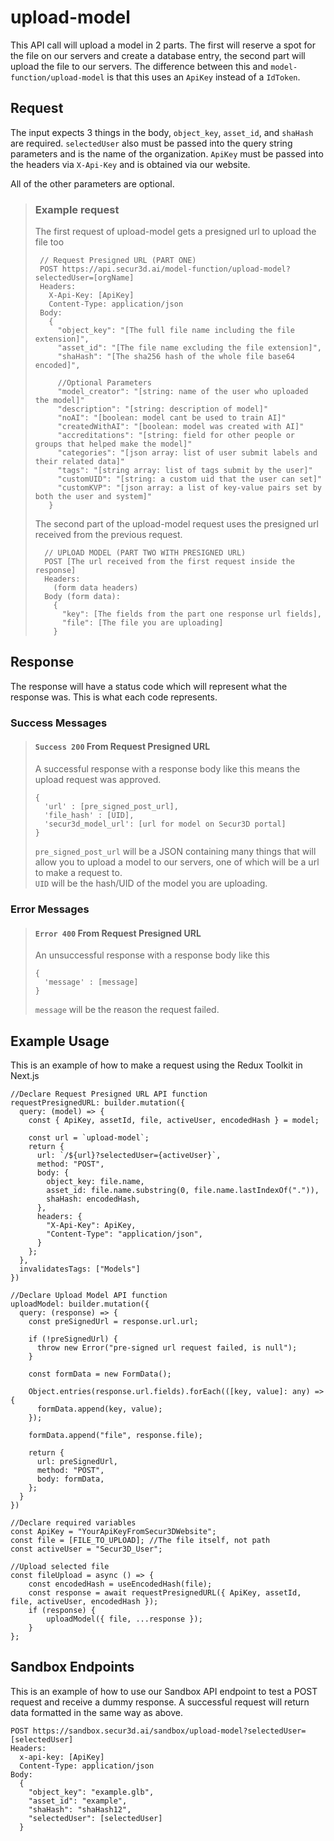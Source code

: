 # upload-model

This API call will upload a model in 2 parts. The first will reserve a spot for the file on our servers and create a database entry, the second part will upload the file to our servers. The difference between this and `model-function/upload-model` is that this uses an `ApiKey` instead of a `IdToken`.

## Request

The input expects 3 things in the body, `object_key`, `asset_id`, and `shaHash` are required. `selectedUser` also must be passed into the query string parameters and is the name of the organization. `ApiKey` must be passed into the headers via `X-Api-Key` and is obtained via our website.

All of the other parameters are optional.

> ### Example request
>
> The first request of upload-model gets a presigned url to upload the file too
>
> ```{r, tidy=FALSE, eval=FALSE, highlight=FALSE }
>  // Request Presigned URL (PART ONE)
>  POST https://api.secur3d.ai/model-function/upload-model?selectedUser=[orgName]
>  Headers:
>    X-Api-Key: [ApiKey]
>    Content-Type: application/json
>  Body:
>    {
>      "object_key": "[The full file name including the file extension]",
>      "asset_id": "[The file name excluding the file extension]",
>      "shaHash": "[The sha256 hash of the whole file base64 encoded]",
>
>      //Optional Parameters
>      "model_creator": "[string: name of the user who uploaded the model]"
>      "description": "[string: description of model]"
>      "noAI": "[boolean: model cant be used to train AI]"
>      "createdWithAI": "[boolean: model was created with AI]"
>      "accreditations": "[string: field for other people or groups that helped make the model]"
>      "categories": "[json array: list of user submit labels and their related data]"
>      "tags": "[string array: list of tags submit by the user]"
>      "customUID": "[string: a custom uid that the user can set]"
>      "customKVP": "[json array: a list of key-value pairs set by both the user and system]"
>    }
> ```
>
> The second part of the upload-model request uses the presigned url received from the previous request.
>
> ```
>   // UPLOAD MODEL (PART TWO WITH PRESIGNED URL)
>   POST [The url received from the first request inside the response]
>   Headers:
>     (form data headers)
>   Body (form data):
>     {
>       "key": [The fields from the part one response url fields],
>       "file": [The file you are uploading]
>     }
> ```

## Response

The response will have a status code which will represent what the response was. This is what each code represents.

### Success Messages

> #### `Success 200` From Request Presigned URL
>
> A successful response with a response body like this means the upload request was approved.
>
>     {
>       'url' : [pre_signed_post_url],
>       'file_hash' : [UID],
>       'secur3d_model_url': [url for model on Secur3D portal]
>     }
>
> `pre_signed_post_url` will be a JSON containing many things that will allow you to upload a model to our servers, one of which will be a url to make a request to.  
> `UID` will be the hash/UID of the model you are uploading.

### Error Messages

> #### `Error 400` From Request Presigned URL
>
> An unsuccessful response with a response body like this
>
>     {
>       'message' : [message]
>     }
>
> `message` will be the reason the request failed.

## Example Usage

This is an example of how to make a request using the Redux Toolkit in Next.js

    //Declare Request Presigned URL API function
    requestPresignedURL: builder.mutation({
      query: (model) => {
        const { ApiKey, assetId, file, activeUser, encodedHash } = model;

        const url = `upload-model`;
        return {
          url: `/${url}?selectedUser={activeUser}`,
          method: "POST",
          body: {
            object_key: file.name,
            asset_id: file.name.substring(0, file.name.lastIndexOf(".")),
            shaHash: encodedHash,
          },
          headers: {
            "X-Api-Key": ApiKey,
            "Content-Type": "application/json",
          }
        };
      },
      invalidatesTags: ["Models"]
    })

    //Declare Upload Model API function
    uploadModel: builder.mutation({
      query: (response) => {
        const preSignedUrl = response.url.url;

        if (!preSignedUrl) {
          throw new Error("pre-signed url request failed, is null");
        }

        const formData = new FormData();

        Object.entries(response.url.fields).forEach(([key, value]: any) => {
          formData.append(key, value);
        });

        formData.append("file", response.file);

        return {
          url: preSignedUrl,
          method: "POST",
          body: formData,
        };
      }
    })

    //Declare required variables
    const ApiKey = "YourApiKeyFromSecur3DWebsite";
    const file = [FILE_TO_UPLOAD]; //The file itself, not path
    const activeUser = "Secur3D_User";

    //Upload selected file
    const fileUpload = async () => {
        const encodedHash = useEncodedHash(file);
        const response = await requestPresignedURL({ ApiKey, assetId, file, activeUser, encodedHash });
        if (response) {
            uploadModel({ file, ...response });
        }
    };

## Sandbox Endpoints

This is an example of how to use our Sandbox API endpoint to test a POST request and receive a dummy response. A successful request will return data formatted in the same way as above.

    POST https://sandbox.secur3d.ai/sandbox/upload-model?selectedUser=[selectedUser]
    Headers:
      x-api-key: [ApiKey]
      Content-Type: application/json
    Body:
      {
        "object_key": "example.glb",
        "asset_id": "example",
        "shaHash": "shaHash12",
        "selectedUser": [selectedUser]
      }
